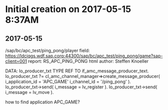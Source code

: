 # Initial creation on 2017-05-15 8:37AM

## 2017-05-15
/sap/bc/apc_test/ping_pong/player
field: https://ldciqgs.wdf.sap.corp:44300/sap/bc/apc_test/ping_pong/game?sap-client=001
report: RS_APC_PING_PONG
html author: Steffen Knoeller

DATA: lo_producer_txt TYPE REF TO if_amc_message_producer_text.
lo_producer_txt ?= cl_amc_channel_manager=>create_message_producer( i_application_id = 'APC_GAME'
                                                                    i_channel_id = '/ping_pong' ). 
lo_producer_txt->send( i_message = lv_register ).
lo_producer_txt->send( i_message = lv_move ).

how to find application APC_GAME?
